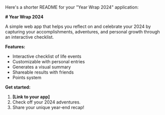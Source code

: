 Here's a shorter README for your "Year Wrap 2024" application:

**# Year Wrap 2024**

A simple web app that helps you reflect on and celebrate your 2024 by capturing your accomplishments, adventures, and personal growth through an interactive checklist.

**Features:**

- Interactive checklist of life events
- Customizable with personal entries
- Generates a visual summary
- Shareable results with friends
- Points system

**Get started:**

1. **[Link to your app]**
2. Check off your 2024 adventures.
3. Share your unique year-end recap!
